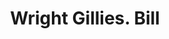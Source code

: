 ---
doi: 10.7916/D832170X
date_other: '1918'
date_other_textual: '1918'
form: printed ephemera
genre:
- Invoices
name:
- Wright Gillies
object_in_context_url: https://biggert.cul.columbia.edu/items/view/ave_biggert_01160
subject_hierarchical_geographic:
- New York, New York, United States
subject_name:
- Wright Gillies
title: Wright Gillies. Bill
sort_title: Wright Gillies. Bill
call_number: ave_biggert_01160
coordinates:
- 40.71277777777778,-74.00583333333333
pid: ave_biggert_01160
identifiers: ave_biggert_01160
thumbnail: https://derivativo-3.library.columbia.edu/iiif/2/ldpd:344828/full/!256,256/0/native.jpg
permalink: /biggert/ave_biggert_01160/
layout: iiif-image-page
---